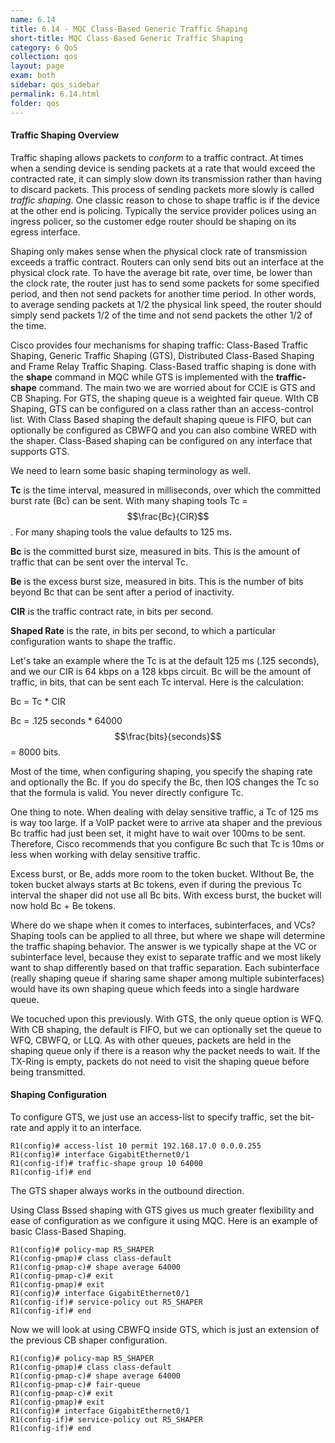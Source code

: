 ```yaml
---
name: 6.14
title: 6.14 - MQC Class-Based Generic Traffic Shaping
short-title: MQC Class-Based Generic Traffic Shaping
category: 6 QoS
collection: qos
layout: page
exam: both
sidebar: qos_sidebar
permalink: 6.14.html
folder: qos
---
```

#### Traffic Shaping Overview
Traffic shaping allows packets to *conform* to a traffic contract. At times when a sending device is sending packets at a rate that would exceed the contracted rate, it can simply slow down its transmission rather than having to discard packets. This process of sending packets more slowly is called *traffic shaping*. One classic reason to chose to shape traffic is if the device at the other end is policing. Typically the service provider polices using an ingress policer, so the customer edge router should be shaping on its egress interface.

Shaping only makes sense when the physical clock rate of transmission exceeds a traffic contract. Routers can only send bits out an interface at the physical clock rate. To have the average bit rate, over time, be lower than the clock rate, the router just has to send some packets for some specified period, and then not send packets for another time period. In other words, to average sending packets at 1/2 the physical link speed, the router should simply send packets 1/2 of the time and not send packets the other 1/2 of the time.

Cisco provides four mechanisms for shaping traffic: Class-Based Traffic Shaping, Generic Traffic Shaping (GTS), Distributed Class-Based Shaping and Frame Relay Traffic Shaping. Class-Based traffic shaping is done with the **shape** command in MQC while GTS is implemented with the **traffic-shape** command. The main two we are worried about for CCIE is GTS and CB Shaping. For GTS, the shaping queue is a weighted fair queue. WIth CB Shaping, GTS can be configured on a class rather than an access-control list. With Class Based shaping the default shaping queue is FIFO, but can optionally be configured as CBWFQ and you can also combine WRED with the shaper. Class-Based shaping can be configured on any interface that supports GTS.

We need to learn some basic shaping terminology as well.

**Tc** is the time interval, measured in milliseconds, over which the committed burst rate (Bc) can be sent. With many shaping tools Tc = $$\frac{Bc}{CIR}$$ . For many shaping tools the value defaults to 125 ms.

**Bc** is the committed burst size, measured in bits. This is the amount of traffic that can be sent over the interval Tc.

**Be** is the excess burst size, measured in bits. This is the number of bits beyond Bc that can be sent after a period of inactivity.

**CIR** is the traffic contract rate, in bits per second.

**Shaped Rate** is the rate, in bits per second, to which a particular configuration wants to shape the traffic.

Let's take an example where the Tc is at the default 125 ms (.125 seconds), and we our CIR is 64 kbps on a 128 kbps circuit. Bc will be the amount of traffic, in bits, that can be sent each Tc interval. Here is the calculation:

Bc = Tc * CIR

Bc = .125 seconds * 64000 $$\frac{bits}{seconds}$$ = 8000 bits.

Most of the time, when configuring shaping, you specify the shaping rate and optionally the Bc. If you do specify the Bc, then IOS changes the Tc so that the formula is valid. You never directly configure Tc.

One thing to note. When dealing with delay sensitive traffic, a Tc of 125 ms is way too large. If a VoIP packet were to arrive ata shaper and the previous Bc traffic had just been set, it might have to wait over 100ms to be sent. Therefore, Cisco recommends that you configure Bc such that Tc is 10ms or less when working with delay sensitive traffic.

Excess burst, or Be, adds more room to the token bucket. WIthout Be, the token bucket always starts at Bc tokens, even if during the previous Tc interval the shaper did not use all Bc bits. With excess burst, the bucket will now hold Bc + Be tokens.

Where do we shape when it comes to interfaces, subinterfaces, and VCs? Shaping tools can be applied to all three, but where we shape will determine the traffic shaping behavior. The answer is we typically shape at the VC or subinterface level, because they exist to separate traffic and we most likely want to shap differently based on that traffic separation. Each subinterface (really shaping queue if sharing same shaper among multiple subinterfaces) would have its own shaping queue which feeds into a single hardware queue.

We tocuched upon this previously. With GTS, the only queue option is WFQ. With CB shaping, the default is FIFO, but we can optionally set the queue to WFQ, CBWFQ, or LLQ. As with other queues, packets are held in the shaping queue only if there is a reason why the packet needs to wait. If the TX-Ring is empty, packets do not need to visit the shaping queue before being transmitted.


#### Shaping Configuration
To configure GTS, we just use an access-list to specify traffic, set the bit-rate and apply it to an interface.
```
R1(config)# access-list 10 permit 192.168.17.0 0.0.0.255
R1(config)# interface GigabitEthernet0/1
R1(config-if)# traffic-shape group 10 64000
R1(config-if)# end
```
The GTS shaper always works in the outbound direction.

Using Class Bssed shaping with GTS gives us much greater flexibility and ease of configuration as we configure it using MQC. Here is an example of basic Class-Based Shaping.
```
R1(config)# policy-map R5_SHAPER
R1(config-pmap)# class class-default
R1(config-pmap-c)# shape average 64000
R1(config-pmap-c)# exit
R1(config-pmap)# exit
R1(config)# interface GigabitEthernet0/1
R1(config-if)# service-policy out R5_SHAPER
R1(config-if)# end
```

Now we will look at using CBWFQ inside GTS, which is just an extension of the previous CB shaper configuration.
```
R1(config)# policy-map R5_SHAPER
R1(config-pmap)# class class-default
R1(config-pmap-c)# shape average 64000
R1(config-pmap-c)# fair-queue
R1(config-pmap-c)# exit
R1(config-pmap)# exit
R1(config)# interface GigabitEthernet0/1
R1(config-if)# service-policy out R5_SHAPER
R1(config-if)# end
```
